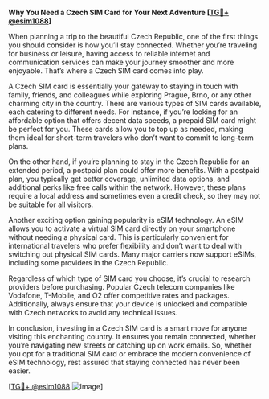 **Why You Need a Czech SIM Card for Your Next Adventure [[TG💪+ @esim1088](https://t.me/s/esim1088)]**

When planning a trip to the beautiful Czech Republic, one of the first things you should consider is how you’ll stay connected. Whether you’re traveling for business or leisure, having access to reliable internet and communication services can make your journey smoother and more enjoyable. That’s where a Czech SIM card comes into play.

A Czech SIM card is essentially your gateway to staying in touch with family, friends, and colleagues while exploring Prague, Brno, or any other charming city in the country. There are various types of SIM cards available, each catering to different needs. For instance, if you’re looking for an affordable option that offers decent data speeds, a prepaid SIM card might be perfect for you. These cards allow you to top up as needed, making them ideal for short-term travelers who don’t want to commit to long-term plans.

On the other hand, if you’re planning to stay in the Czech Republic for an extended period, a postpaid plan could offer more benefits. With a postpaid plan, you typically get better coverage, unlimited data options, and additional perks like free calls within the network. However, these plans require a local address and sometimes even a credit check, so they may not be suitable for all visitors.

Another exciting option gaining popularity is eSIM technology. An eSIM allows you to activate a virtual SIM card directly on your smartphone without needing a physical card. This is particularly convenient for international travelers who prefer flexibility and don’t want to deal with switching out physical SIM cards. Many major carriers now support eSIMs, including some providers in the Czech Republic.

Regardless of which type of SIM card you choose, it’s crucial to research providers before purchasing. Popular Czech telecom companies like Vodafone, T-Mobile, and O2 offer competitive rates and packages. Additionally, always ensure that your device is unlocked and compatible with Czech networks to avoid any technical issues.

In conclusion, investing in a Czech SIM card is a smart move for anyone visiting this enchanting country. It ensures you remain connected, whether you’re navigating new streets or catching up on work emails. So, whether you opt for a traditional SIM card or embrace the modern convenience of eSIM technology, rest assured that staying connected has never been easier.

[[TG💪+ @esim1088](https://t.me/s/esim1088) ![Image](https://i.postimg.cc/Y0z9fWf4/image.png)]